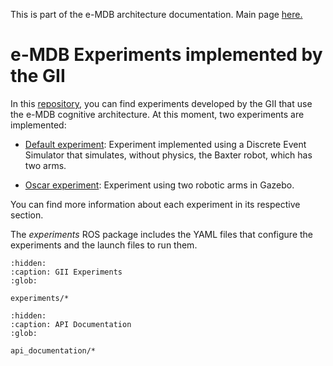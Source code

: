 This is part of the e-MDB architecture documentation. Main page [here.](https://docs.pillar-robots.eu/en/latest/)


# e-MDB Experiments implemented by the GII

In this [repository](https://github.com/pillar-robots/emdb_experiments_gii), you can find experiments developed by the GII that use the e-MDB cognitive architecture. At this moment, two experiments are implemented:

- [Default experiment](experiments/default_experiment.md): Experiment implemented using a Discrete Event Simulator that simulates, without physics, the Baxter robot, which has two arms.

- [Oscar experiment](experiments/oscar_experiment.md): Experiment using two robotic arms in Gazebo.

You can find more information about each experiment in its respective section.

The *experiments* ROS package includes the YAML files that configure the experiments and the launch files to run them.

```{toctree}
:hidden:
:caption: GII Experiments
:glob:

experiments/*

```

```{toctree}
:hidden:
:caption: API Documentation
:glob:

api_documentation/*

```